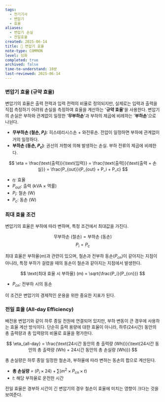 ```yaml
---
tags:
  - 전기기사
  - 변압기
  - 효율
aliases:
  - 변압기 손실
  - 전일효율
created: 2025-06-14
title: 📝 변압기 효율
note-type: COMMON
level: 심화
completed: true
archived: false
time-to-understand: 10분
last-reviewed: 2025-06-14
---
```


### 변압기 효율 (규약 효율)
변압기의 효율은 출력 전력과 입력 전력의 비율로 정의되지만, 실제로는 입력과 출력을 직접 측정하기 어려워 손실을 측정하여 효율을 계산하는 '**규약 효율**'을 사용한다. 변압기의 손실은 부하와 관계없이 일정한 '**무부하손**'과 부하의 제곱에 비례하는 '**부하손**'으로 나뉜다.

- **무부하손 (철손, $P_i$)**: 히스테리시스손 + 와전류손. 전압이 일정하면 부하에 관계없이 거의 일정하다.
- **부하손 (동손, $P_c$)**: 권선의 저항에 의해 발생하는 손실. 부하 전류의 제곱에 비례한다.

$$
\eta = \frac{\text{출력}}{\text{입력}} = \frac{\text{출력}}{\text{출력 + 손실}} = \frac{P_{out}}{P_{out} + P_i + P_c}
$$
- $\eta$: 효율
- $P_{out}$: 출력 (kVA × 역률)
- $P_i$: 철손 (W)
- $P_c$: 동손 (W)

### 최대 효율 조건
변압기의 효율은 부하에 따라 변하며, 특정 조건에서 최대값을 가진다.

$$
\text{무부하손 (철손)} = \text{부하손 (동손)}
$$
$$
P_i = P_c
$$

최대 효율은 부하율($m$)과 관련이 있으며, 철손과 전부하 동손($P_{cn}$)이 같아지는 지점이 아니라, 특정 부하가 걸렸을 때의 동손이 철손과 같아지는 지점에서 발생한다.

$$
\text{최대 효율 시 부하율} (m) = \sqrt{\frac{P_i}{P_{cn}}}
$$
- $P_{cn}$: 전부하 시의 동손

이 조건은 변압기의 경제적인 운용을 위한 중요한 지표가 된다.

### 전일 효율 (All-day Efficiency)
배전용 변압기와 같이 하루 종일 전원에 연결되어 있지만, 부하 변동이 큰 경우에 사용하는 효율 계산 방식이다. 단순히 출력 용량에 대한 효율이 아니라, 하루(24시간) 동안의 총 출력량과 총 입력량의 비율로 효율을 평가한다.

$$
\eta_{all-day} = \frac{\text{24시간 동안의 총 출력량 (Wh)}}{\text{24시간 동안의 총 출력량 (Wh) + 24시간 동안의 총 손실량 (Wh)}}
$$

총 손실량은 하루 종일 일정한 철손과, 부하율에 따라 변하는 동손의 합으로 계산된다.

- **총 손실량** = $(P_i \times 24) + \sum(m^2 \times P_{cn} \times t)$
- $t$: 해당 부하율로 운전한 시간

전일 효율은 경부하 시간이 긴 변압기의 경우 철손이 효율에 미치는 영향이 크다는 것을 보여준다. 